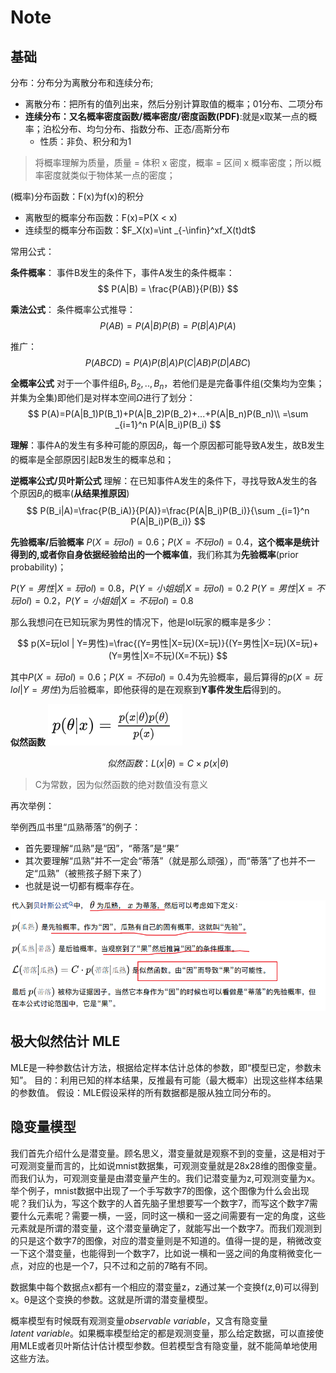 # Note

## 基础

分布：分布分为离散分布和连续分布;

- 离散分布：把所有的值列出来，然后分别计算取值的概率；01分布、二项分布
- **连续分布：又名概率密度函数/概率密度/密度函数(PDF)**:就是x取某一点的概率；泊松分布、均匀分布、指数分布、正态/高斯分布
  - 性质：非负、积分和为1

> 将概率理解为质量，质量 = 体积 x 密度，概率 = 区间 x 概率密度；所以概率密度就类似于物体某一点的密度；

(概率)分布函数：F(x)为f(x)的积分

- 离散型的概率分布函数：F(x)=P(X < x)
- 连续型的概率分布函数：$F_X(x)=\int _{-\infin}^xf_X(t)dt$

常用公式：

**条件概率**：
事件B发生的条件下，事件A发生的条件概率：
$$
P(A|B) = \frac{P(AB)}{P(B)}
$$

**乘法公式**：
条件概率公式推导：
$$
P(AB)=P(A|B)P(B) = P(B|A)P(A)
$$

推广：
$$
P(ABCD)=P(A)P(B|A)P(C|AB)P(D|ABC)
$$

**全概率公式**
对于一个事件组$B_1,B_2,..,B_n$，若他们是是完备事件组(交集均为空集；并集为全集)即他们是对样本空间$\Omega$进行了划分：
$$
P(A)=P(A|B_1)P(B_1)+P(A|B_2)P(B_2)+...+P(A|B_n)P(B_n)\\
=\sum _{i=1}^n P(A|B_i)P(B_i)
$$

**理解**：事件A的发生有多种可能的原因$B_i$，每一个原因都可能导致A发生，故B发生的概率是全部原因引起B发生的概率总和；

**逆概率公式/贝叶斯公式**
理解：在已知事件A发生的条件下，寻找导致A发生的各个原因$B_i$的概率(**从结果推原因**)
$$
P(B_i|A)=\frac{P(B_iA)}{P(A)}=\frac{P(A|B_i)P(B_i)}{\sum _{i=1}^n P(A|B_i)P(B_i)}
$$

**先验概率/后验概率**
$P(X=玩lol)=0.6；P(X=不玩lol)=0.4$，**这个概率是统计得到的,或者你自身依据经验给出的一个概率值**，我们称其为**先验概率**(prior probability)；

$P(Y=男性|X=玩lol)=0.8，P(Y=小姐姐|X=玩lol)=0.2$
$P(Y=男性|X=不玩lol)=0.2，P(Y=小姐姐|X=不玩lol)=0.8$

那么我想问在已知玩家为男性的情况下，他是lol玩家的概率是多少：

$$
p(X=玩lol | Y=男性)=\frac{(Y=男性|X=玩)(X=玩)}{(Y=男性|X=玩)(X=玩)+(Y=男性|X=不玩)(X=不玩)}
$$

其中$P(X=玩lol)=0.6；P(X=不玩lol)=0.4$为先验概率，最后算得的$p(X=玩lol | Y=男性)$为后验概率，即他获得的是在观察到**Y事件发生后**得到的。

**似然函数**
![图 3](../images/3c068f84f2e458566f50ff47b3adf980c322629ae06fb6b7c60c1bd79389d03d.png)  

$$
似然函数：L(x|\theta)=C \times p(x|\theta)
$$
> C为常数，因为似然函数的绝对数值没有意义

再次举例：

举例西瓜书里“瓜熟蒂落”的例子：

- 首先要理解“瓜熟”是“因”，“蒂落”是“果”
- 其次要理解“瓜熟”并不一定会“蒂落”（就是那么顽强），而“蒂落”了也并不一定“瓜熟”（被熊孩子掰下来了）
- 也就是说一切都有概率存在。

![图 4](../images/f159c86843378a68a57de4ebe738688f268447d9011133c61f25051a479e2eee.png)  

## 极大似然估计 MLE

MLE是一种参数估计方法，根据给定样本估计总体的参数，即“模型已定，参数未知”。
目的：利用已知的样本结果，反推最有可能（最大概率）出现这些样本结果的参数值。
假设：MLE假设采样的所有数据都是服从独立同分布的。

## 隐变量模型

我们首先介绍什么是潜变量。顾名思义，潜变量就是观察不到的变量，这是相对于可观测变量而言的，比如说mnist数据集，可观测变量就是28x28维的图像变量。而我们认为，可观测变量是由潜变量产生的。我们记潜变量为z,可观测变量为x。举个例子，mnist数据中出现了一个手写数字7的图像，这个图像为什么会出现呢？我们认为，写这个数字的人首先脑子里想要写一个数字7，而写这个数字7需要什么元素呢？需要一横，一竖，同时这一横和一竖之间需要有一定的角度，这些元素就是所谓的潜变量，这个潜变量确定了，就能写出一个数字7。而我们观测到的只是这个数字7的图像，对应的潜变量则是不知道的。值得一提的是，稍微改变一下这个潜变量，也能得到一个数字7，比如说一横和一竖之间的角度稍微变化一点，对应的也是一个7，只不过和之前的7略有不同。

数据集中每个数据点x都有一个相应的潜变量z，z通过某一个变换f(z,θ)可以得到x。θ是这个变换的参数。这就是所谓的潜变量模型。

概率模型有时候既有观测变量$observable\ variable$，又含有隐变量$latent\ variable$。如果概率模型给定的都是观测变量，那么给定数据，可以直接使用MLE或者贝叶斯估计估计模型参数。但若模型含有隐变量，就不能简单地使用这些方法。